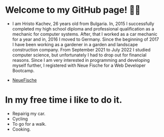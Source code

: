 # Welcome to my GitHub page! 👋🏼

- I am Hristo Kachev,  26 years old from Bulgaria. 
 In, 2015 I successfully completed my high school diploma and professional qualification as a mechanic for computer systems.
 After, that I worked as a car mechanic for a year and in, 2016 I moved to Germany. 
 Since the beginning of 2017 I have been working as a gardener in a garden and landscape construction company.
 From September 2021 to July 2022 I studied computer science, but unfortunately I had to drop out for financial reasons.
 Since I am very interested in programming and developing myself further, I registered with Neue Fische for a Web Developer Bootcamp.

- [NeueFische](https://www.neuefische.de)

# In my free time i like to do it.
- Repairig my car.
- Cycling
- To go for a walk.
- Cooking.

